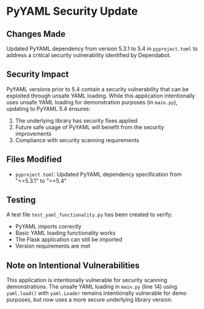 # PyYAML Security Update

## Changes Made

Updated PyYAML dependency from version 5.3.1 to 5.4 in `pyproject.toml` to address a critical security vulnerability identified by Dependabot.

## Security Impact

PyYAML versions prior to 5.4 contain a security vulnerability that can be exploited through unsafe YAML loading. While this application intentionally uses unsafe YAML loading for demonstration purposes (in `main.py`), updating to PyYAML 5.4 ensures:

1. The underlying library has security fixes applied
2. Future safe usage of PyYAML will benefit from the security improvements
3. Compliance with security scanning requirements

## Files Modified

- `pyproject.toml`: Updated PyYAML dependency specification from "==5.3.1" to "==5.4"

## Testing

A test file `test_yaml_functionality.py` has been created to verify:
- PyYAML imports correctly
- Basic YAML loading functionality works
- The Flask application can still be imported
- Version requirements are met

## Note on Intentional Vulnerabilities

This application is intentionally vulnerable for security scanning demonstrations. The unsafe YAML loading in `main.py` (line 14) using `yaml.load()` with `yaml.Loader` remains intentionally vulnerable for demo purposes, but now uses a more secure underlying library version.